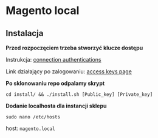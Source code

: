 # Magento local

## Instalacja

**Przed rozpoczęciem trzeba stworzyć klucze dostępu**

Instrukcja: [connection authentications](https://devdocs.magento.com/guides/v2.4/install-gde/prereq/connect-auth.html)

Link działający po zalogowaniu: [access keys page](https://marketplace.magento.com/customer/accessKeys/)

**Po sklonowaniu repo odpalamy skrypt**

 `cd install/ && ./install.sh [Public_key] [Private_key]`

**Dodanie localhosta dla instancji sklepu**

`sudo nano /etc/hosts`

host: `magento.local`
